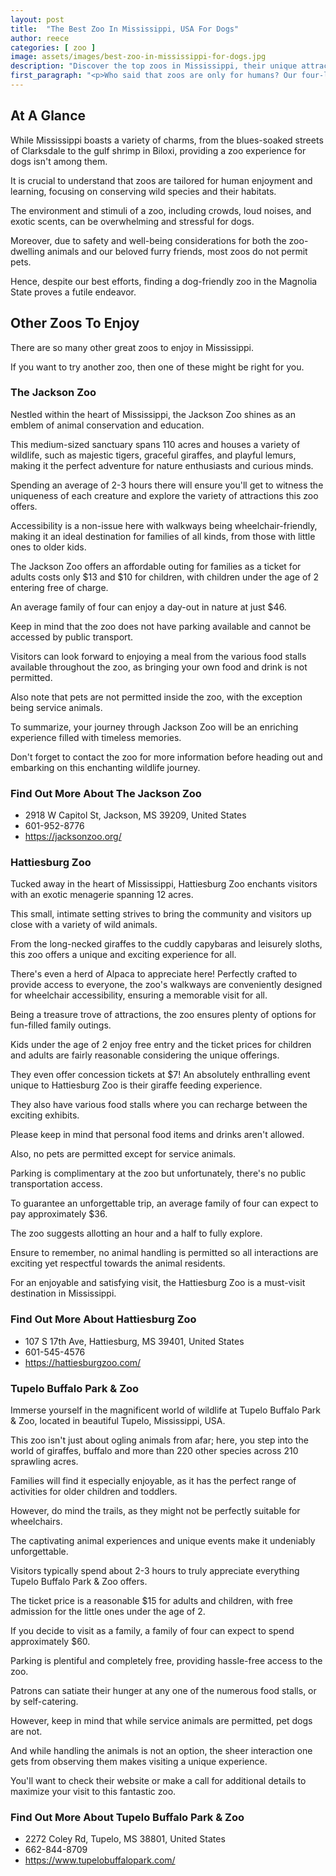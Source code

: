 ```yaml
---
layout: post
title:  "The Best Zoo In Mississippi, USA For Dogs"
author: reece
categories: [ zoo ]
image: assets/images/best-zoo-in-mississippi-for-dogs.jpg
description: "Discover the top zoos in Mississippi, their unique attractions, conservation efforts, and educational programs. Uncover the stars of these zoos and plan your next visit for an unforgettable adventure with diverse wildlife."
first_paragraph: "<p>Who said that zoos are only for humans? Our four-legged friends also deserve a slice of the adventurous wildlife experience.</p><p>Zoos and sanctuaries around the country continue to evolve, ensuring fun-filled trips for your lovable canines.</p><p>However, if you happen to be in the Magnolia state, you must be wondering - where can you find those special places that will give your dog a wildlife adventure of their lifetime? Look no further! In the heartland of the South, Mississippi offers some of the most dog-friendly zoos that your fur babies will surely enjoy.</p><p>This article will guide you through the best zoos in Mississippi that roll out the welcome mat for dogs, ensuring an exciting, safe, and perfect day out for your furry companion.</p>"
---
```


<div class="overview" markdown="1"> 

## At A Glance

While Mississippi boasts a variety of charms, from the blues-soaked streets of Clarksdale to the gulf shrimp in Biloxi, providing a zoo experience for dogs isn't among them. 

It is crucial to understand that zoos are tailored for human enjoyment and learning, focusing on conserving wild species and their habitats. 

The environment and stimuli of a zoo, including crowds, loud noises, and exotic scents, can be overwhelming and stressful for dogs. 

Moreover, due to safety and well-being considerations for both the zoo-dwelling animals and our beloved furry friends, most zoos do not permit pets. 

Hence, despite our best efforts, finding a dog-friendly zoo in the Magnolia State proves a futile endeavor.

</div>



## Other Zoos To Enjoy

There are so many other great zoos to enjoy in Mississippi. 

If you want to try another zoo, then one of these might be right for you.

### The Jackson Zoo

Nestled within the heart of Mississippi, the Jackson Zoo shines as an emblem of animal conservation and education. 

This medium-sized sanctuary spans 110 acres and houses a variety of wildlife, such as majestic tigers, graceful giraffes, and playful lemurs, making it the perfect adventure for nature enthusiasts and curious minds. 

Spending an average of 2-3 hours there will ensure you'll get to witness the uniqueness of each creature and explore the variety of attractions this zoo offers. 

Accessibility is a non-issue here with walkways being wheelchair-friendly, making it an ideal destination for families of all kinds, from those with little ones to older kids.

The Jackson Zoo offers an affordable outing for families as a ticket for adults costs only $13 and $10 for children, with children under the age of 2 entering free of charge. 

An average family of four can enjoy a day-out in nature at just $46. 

Keep in mind that the zoo does not have parking available and cannot be accessed by public transport. 

Visitors can look forward to enjoying a meal from the various food stalls available throughout the zoo, as bringing your own food and drink is not permitted. 

Also note that pets are not permitted inside the zoo, with the exception being service animals. 

To summarize, your journey through Jackson Zoo will be an enriching experience filled with timeless memories. 

Don't forget to contact the zoo for more information before heading out and embarking on this enchanting wildlife journey.


<div class="find-out-more" markdown="1">

### Find Out More About The Jackson Zoo

- 2918 W Capitol St, Jackson, MS 39209, United States
- 601-952-8776
- https://jacksonzoo.org/


</div>




### Hattiesburg Zoo

Tucked away in the heart of Mississippi, Hattiesburg Zoo enchants visitors with an exotic menagerie spanning 12 acres. 

This small, intimate setting strives to bring the community and visitors up close with a variety of wild animals. 

From the long-necked giraffes to the cuddly capybaras and leisurely sloths, this zoo offers a unique and exciting experience for all. 

There's even a herd of Alpaca to appreciate here! Perfectly crafted to provide access to everyone, the zoo's walkways are conveniently designed for wheelchair accessibility, ensuring a memorable visit for all.

Being a treasure trove of attractions, the zoo ensures plenty of options for fun-filled family outings. 

Kids under the age of 2 enjoy free entry and the ticket prices for children and adults are fairly reasonable considering the unique offerings. 

They even offer concession tickets at $7! An absolutely enthralling event unique to Hattiesburg Zoo is their giraffe feeding experience. 

They also have various food stalls where you can recharge between the exciting exhibits. 

Please keep in mind that personal food items and drinks aren't allowed. 

Also, no pets are permitted except for service animals. 

Parking is complimentary at the zoo but unfortunately, there's no public transportation access. 

To guarantee an unforgettable trip, an average family of four can expect to pay approximately $36. 

The zoo suggests allotting an hour and a half to fully explore. 

Ensure to remember, no animal handling is permitted so all interactions are exciting yet respectful towards the animal residents. 

For an enjoyable and satisfying visit, the Hattiesburg Zoo is a must-visit destination in Mississippi.

<div class="find-out-more" markdown="1">

### Find Out More About Hattiesburg Zoo

- 107 S 17th Ave, Hattiesburg, MS 39401, United States
- 601-545-4576
- https://hattiesburgzoo.com/


</div>




### Tupelo Buffalo Park & Zoo

Immerse yourself in the magnificent world of wildlife at Tupelo Buffalo Park & Zoo, located in beautiful Tupelo, Mississippi, USA. 

This zoo isn't just about ogling animals from afar; here, you step into the world of giraffes, buffalo and more than 220 other species across 210 sprawling acres. 

Families will find it especially enjoyable, as it has the perfect range of activities for older children and toddlers. 

However, do mind the trails, as they might not be perfectly suitable for wheelchairs. 

The captivating animal experiences and unique events make it undeniably unforgettable.

Visitors typically spend about 2-3 hours to truly appreciate everything Tupelo Buffalo Park & Zoo offers. 

The ticket price is a reasonable $15 for adults and children, with free admission for the little ones under the age of 2. 

If you decide to visit as a family, a family of four can expect to spend approximately $60. 

Parking is plentiful and completely free, providing hassle-free access to the zoo. 

Patrons can satiate their hunger at any one of the numerous food stalls, or by self-catering. 

However, keep in mind that while service animals are permitted, pet dogs are not. 

And while handling the animals is not an option, the sheer interaction one gets from observing them makes visiting a unique experience. 

You'll want to check their website or make a call for additional details to maximize your visit to this fantastic zoo.

<div class="find-out-more" markdown="1">

### Find Out More About Tupelo Buffalo Park & Zoo

- 2272 Coley Rd, Tupelo, MS 38801, United States
- 662-844-8709
- https://www.tupelobuffalopark.com/


</div>



